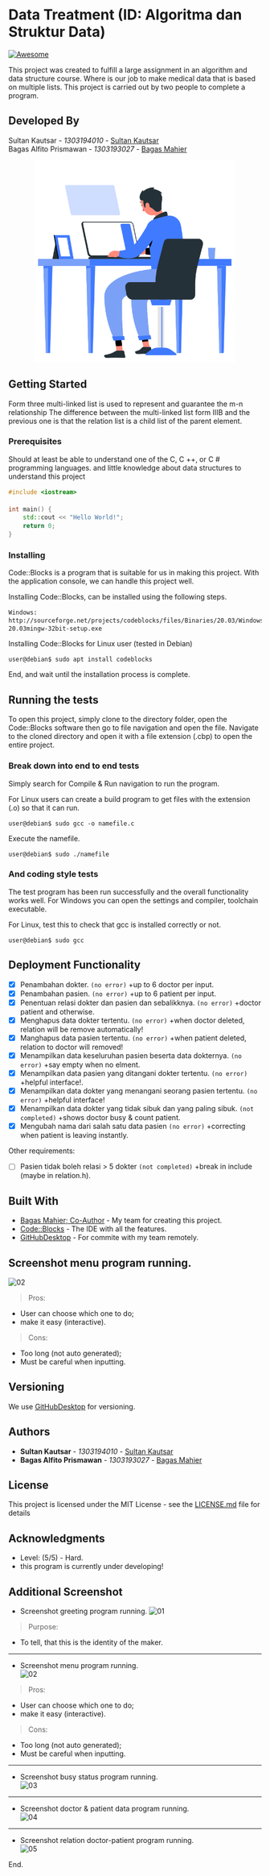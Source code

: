 # Data Treatment (ID: Algoritma dan Struktur Data)

[![Awesome](https://cdn.rawgit.com/sindresorhus/awesome/d7305f38d29fed78fa85652e3a63e154dd8e8829/media/badge.svg)](https://github.com/sindresorhus/awesome)

This project was created to fulfill a large assignment in an algorithm and data structure course. Where is our job to make medical data that is based on multiple lists. This project is carried out by two people to complete a program.

## Developed By

Sultan Kautsar - *1303194010* - [Sultan Kautsar](https://github.com/svzax)<br>
Bagas Alfito Prismawan - *1303193027* - [Bagas Mahier](https://github.com/BagasMahier12a)

<p align="center">
  <img weight="400px" height="400px" src="Data Berobat/img/lottie2.gif">
</p>

## Getting Started

Form three multi-linked list is used to represent and guarantee the m-n relationship The difference between the multi-linked list form IIIB and the previous one is that the relation list is a child list of the parent element.

### Prerequisites

Should at least be able to understand one of the C, C ++, or C # programming languages. and little knowledge about data structures to understand this project

```cpp
#include <iostream>

int main() {
    std::cout << "Hello World!";
    return 0;
}
```

### Installing

Code::Blocks is a program that is suitable for us in making this project. With the application console, we can handle this project well.

Installing Code::Blocks, can be installed using the following steps.

```
Windows: http://sourceforge.net/projects/codeblocks/files/Binaries/20.03/Windows/32bit/codeblocks-20.03mingw-32bit-setup.exe
```

Installing Code::Blocks for Linux user (tested in Debian)

```
user@debian$ sudo apt install codeblocks
```

End, and wait until the installation process is complete.

## Running the tests

To open this project, simply clone to the directory folder, open the Code::Blocks software then go to file navigation and open the file. Navigate to the cloned directory and open it with a file extension (.cbp) to open the entire project.

### Break down into end to end tests

Simply search for Compile & Run navigation to run the program.

For Linux users can create a build program to get files with the extension (.o) so that it can run. 

```
user@debian$ sudo gcc -o namefile.c
```

Execute the namefile.

```
user@debian$ sudo ./namefile
```

### And coding style tests

The test program has been run successfully and the overall functionality works well. For Windows you can open the settings and compiler, toolchain executable.

For Linux, test this to check that gcc is installed correctly or not.

```
user@debian$ sudo gcc
```

## Deployment Functionality

- [x] Penambahan dokter. ```(no error)``` +up to 6 doctor per input.
- [x] Penambahan pasien. ```(no error)``` +up to 6 patient per input.
- [x] Penentuan relasi dokter dan pasien dan sebalikknya. ```(no error)``` +doctor patient and otherwise.
- [x] Menghapus data dokter tertentu. ```(no error)``` +when doctor deleted, relation will be remove automatically!
- [x] Manghapus data pasien tertentu. ```(no error)``` +when patient deleted, relation to doctor will removed!
- [x] Menampilkan data keseluruhan pasien beserta data dokternya. ```(no error)``` +say empty when no elment.
- [x] Menampilkan data pasien yang ditangani dokter tertentu. ```(no error)``` +helpful interface!.
- [x] Menampilkan data dokter yang menangani seorang pasien tertentu. ```(no error)``` +helpful interface!
- [x] Menampilkan data dokter yang tidak sibuk dan yang paling sibuk. ```(not completed)``` +shows doctor busy & count patient.
- [x] Mengubah nama dari salah satu data pasien ```(no error)``` +correcting when patient is leaving instantly.

Other requirements:

- [ ] Pasien tidak boleh relasi > 5 dokter ```(not completed)``` +break in include (maybe in relation.h).

## Built With

* [Bagas Mahier; Co-Author](https://github.com/BagasMahier12a/) - My team for creating this project.
* [Code::Blocks](http://www.codeblocks.org/home) - The IDE with all the features.
* [GitHubDesktop](https://desktop.github.com/) - For commite with my team remotely.

## Screenshot menu program running.
![02](https://github.com/svzax/TubesMultiLinklist_ASD_DataBerobat/blob/master/Data%20Berobat/img/2.png)
> Pros:
- User can choose which one to do;
- make it easy (interactive).
> Cons:
- Too long (not auto generated);
- Must be careful when inputting.

## Versioning

We use [GitHubDesktop](https://desktop.github.comg/) for versioning.

## Authors

* **Sultan Kautsar** - *1303194010* - [Sultan Kautsar](https://github.com/svzax)
* **Bagas Alfito Prismawan** - *1303193027* - [Bagas Mahier](https://github.com/BagasMahier12a)

## License

This project is licensed under the MIT License - see the [LICENSE.md](LICENSE.md) file for details

## Acknowledgments

* Level: (5/5) - Hard.
* this program is currently under developing!

## Additional Screenshot

* Screenshot greeting program running.
![01](https://github.com/svzax/TubesMultiLinklist_ASD_DataBerobat/blob/master/Data%20Berobat/img/1.png)
> Purpose:
- To tell, that this is the identity of the maker.

---

* Screenshot menu program running. <br>
![02](https://github.com/svzax/TubesMultiLinklist_ASD_DataBerobat/blob/master/Data%20Berobat/img/2.png)
> Pros:
- User can choose which one to do;
- make it easy (interactive).
> Cons:
- Too long (not auto generated);
- Must be careful when inputting.

---

* Screenshot busy status program running. <br>
![03](https://github.com/svzax/TubesMultiLinklist_ASD_DataBerobat/blob/master/Data%20Berobat/img/3.png)

---

* Screenshot doctor & patient data program running. <br>
![04](https://github.com/svzax/TubesMultiLinklist_ASD_DataBerobat/blob/master/Data%20Berobat/img/4.png)

---

* Screenshot relation doctor-patient program running. <br>
![05](https://github.com/svzax/TubesMultiLinklist_ASD_DataBerobat/blob/master/Data%20Berobat/img/5.png)

End.
